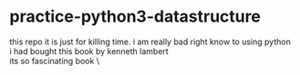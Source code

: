 # practice-python3-datastructure
this repo it is just for killing time. i am really bad right know to using python\
i had bought this book by kenneth lambert\
its so fascinating book \


